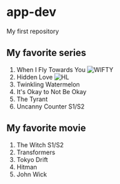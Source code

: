 # app-dev
My first repository
## My favorite series
1. When I Fly Towards You ![WIFTY](https://dramaslot.com/wp-content/uploads/2023/08/When-I-Fly-Towards-You.webp)
2. Hidden Love ![HL](https://www.google.com/url?sa=i&url=https%3A%2F%2Fwww.etsy.com%2Flisting%2F1611250697%2Fhidden-love-tu-tu-cang-bu-zhu-vol1-25&psig=AOvVaw0sjPaJPLkdNR2DtmK4WYpH&ust=1732290530741000&source=images&cd=vfe&opi=89978449&ved=0CBQQjRxqFwoTCKC8gabj7YkDFQAAAAAdAAAAABAg)
3. Twinkling Watermelon
4. It's Okay to Not Be Okay
5. The Tyrant
6. Uncanny Counter S1/S2
## My favorite movie
1. The Witch S1/S2
2. Transformers
3. Tokyo Drift
4. Hitman
5. John Wick
